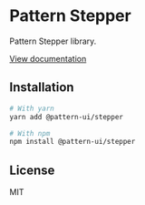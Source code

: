 # Pattern Stepper

Pattern Stepper library.

[View documentation](https://pattern.icu/)

## Installation

```sh
# With yarn
yarn add @pattern-ui/stepper

# With npm
npm install @pattern-ui/stepper
```

## License

MIT
